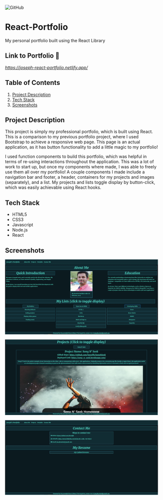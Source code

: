 ![GitHub](https://img.shields.io/github/license/Joeseff6/Employee-React-Ory)

# React-Portfolio
My personal portfolio built using the React Library
## Link to Portfolio 🔗

_https://joseph-react-portfolio.netlify.app/_

## Table of Contents

1. [Project Description](#project-description)
2. [Tech Stack](#Tech-Stack)
3. [Screenshots](#Screenshots)

## Project Description 

This project is simply my professional portfolio, which is built using React. This is a comparison to my previous portfolio project, where I used Bootstrap to achieve a responsive web page. This page is an actual application, as it has button functionality to add a little magic to my portfolio!

I used function components to build this portfolio, which was helpful in terms of re-using interactions throughout the application. This was a lot of work to start up, but once my components where made, I was able to freely use them all over my portfolio! A couple components I made include a navigation bar and footer, a header, containers for my projects and images (separately), and a list. My projects and lists toggle display by button-click, which was easily achievable using React hooks.

## Tech Stack

* HTML5
* CSS3
* Javascript
* Node.js
* React

## Screenshots

![The about me page of my portfolio](./public/assets/Capture1.JPG)

![The projects page of my portfolio](./public/assets/Capture2.JPG)

![The contact page of my portfolio](./public/assets/Capture3.JPG)